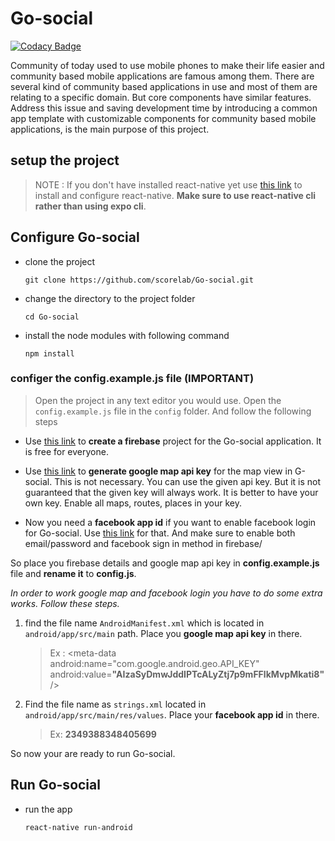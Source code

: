 # Go-social

[![Codacy Badge](https://api.codacy.com/project/badge/Grade/fbf9f8e1bb7b4d2cbb1ca569014ed45b)](https://app.codacy.com/app/shehand/Go-social?utm_source=github.com&utm_medium=referral&utm_content=shehand/Go-social&utm_campaign=Badge_Grade_Dashboard)

Community of today used to use mobile phones to make their life easier and community based mobile applications are famous among them. There are several kind of community based applications in use and most of them are relating to a specific domain. But core components have similar features. Address this issue and saving development time by introducing a common app template with customizable components for community based mobile applications, is the main purpose of this project.

## setup the project

> NOTE : If you don't have installed react-native yet use [this link](https://facebook.github.io/react-native/docs/getting-started) to install and configure react-native. **Make sure to use react-native cli rather than using expo cli**.


## Configure Go-social

*  clone the project

    `git clone https://github.com/scorelab/Go-social.git`

*  change the directory to the project folder

    `cd Go-social`

*  install the node modules with following command

    `npm install`
### configer the config.example.js file (IMPORTANT)

> Open the project in any text editor you would use. Open the `config.example.js` file in the `config` folder. And follow the following steps

*  Use [this link](https://console.firebase.google.com/u/0/) to **create a firebase** project for the Go-social application. It is free for everyone.

*  Use [this link](https://cloud.google.com/maps-platform/) to **generate google map api key** for the map view in G-social. This is not necessary. You can use the given api key. But it is not guaranteed that the given key will always work. It is better to have your own key. Enable all maps, routes, places in your key.

*  Now you need a **facebook app id** if you want to enable facebook login for Go-social. Use [this link](https://developers.facebook.com/) for that. And make sure to enable both email/password and facebook sign in method in firebase/

So place you firebase details and google map api key in **config.example.js** file and **rename it** to **config.js**.

*In order to work google map and facebook login you have to do some extra works. Follow these steps.*

1.  find the file name `AndroidManifest.xml` which is located in `android/app/src/main` path. Place you **google map api key** in there.

    > Ex : <meta-data
        android:name="com.google.android.geo.API_KEY"
        android:value=**"AIzaSyDmwJddIPTcALyZtj7p9mFFlkMvpMkati8"**/>
        
1.  Find the file name as `strings.xml` located in  `android/app/src/main/res/values`. Place your **facebook app id** in there.

    > Ex: <string name="facebook_app_id">**2349388348405699**</string>
        
So now your are ready to run Go-social.
## Run Go-social



*  run the app 

    `react-native run-android`